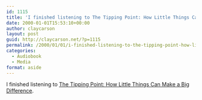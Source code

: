 ```yaml
---
id: 1115
title: 'I finished listening to The Tipping Point: How Little Things Can Make a Big Difference'
date: 2000-01-01T15:53:10+00:00
author: claycarson
layout: post
guid: http://claycarson.net/?p=1115
permalink: /2000/01/01/i-finished-listening-to-the-tipping-point-how-little-things-can-make-a-big-difference/
categories:
  - Audiobook
  - Media
format: aside
---
```

I finished listening to [The Tipping Point: How Little Things Can Make a Big Difference](http://amazon.com/exec/obidos/ASIN/0316346624/claycarson0c-20).<!--more-->
